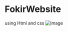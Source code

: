 # FokirWebsite
using Html and css
![image](https://github.com/NourAlaassarr/FokirWebsite/assets/104293377/a42ba8f3-f3d1-45e7-aebc-4b5dfae1a70e)
